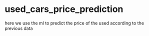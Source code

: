 # used_cars_price_prediction
here we use the ml to predict the price of the used according to the previous data
